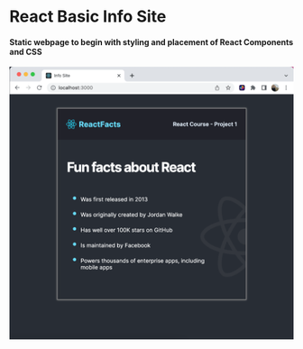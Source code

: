 # React Basic Info Site

#### Static webpage to begin with styling and placement of React Components and CSS

<img src="./public/images/ScreenShot.png">

